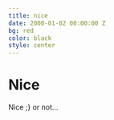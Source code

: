 ```yaml
---
title: nice
date: 2000-01-02 00:00:00 Z
bg: red
color: black
style: center
---
```


# Nice
Nice ;}
or not...
